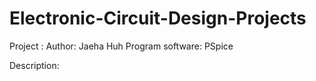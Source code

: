 # Electronic-Circuit-Design-Projects

Project : 
Author: Jaeha Huh
Program software: PSpice

Description:

